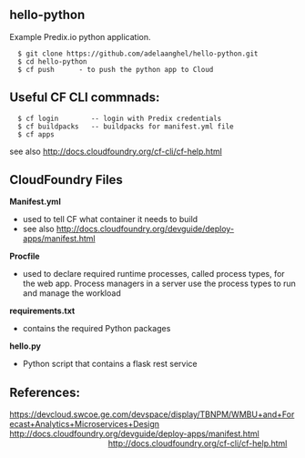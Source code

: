 ## hello-python
Example Predix.io python application.
```
  $ git clone https://github.com/adelaanghel/hello-python.git
  $ cd hello-python
  $ cf push      - to push the python app to Cloud
```

## Useful CF CLI commnads:
```
  $ cf login        -- login with Predix credentials
  $ cf buildpacks   -- buildpacks for manifest.yml file
  $ cf apps  
```
  see also http://docs.cloudfoundry.org/cf-cli/cf-help.html

## CloudFoundry Files
**Manifest.yml**
- used to tell CF what container it needs to build                                                                           
- see also http://docs.cloudfoundry.org/devguide/deploy-apps/manifest.html

**Procfile**
- used to declare required runtime processes, called process types, for the web app. Process managers in a server use the process types to run and manage the workload

**requirements.txt**
- contains the required Python packages

**hello.py**
- Python script that contains a flask rest service


## References:
https://devcloud.swcoe.ge.com/devspace/display/TBNPM/WMBU+and+Forecast+Analytics+Microservices+Design                     
http://docs.cloudfoundry.org/devguide/deploy-apps/manifest.html                                                             
http://docs.cloudfoundry.org/cf-cli/cf-help.html
